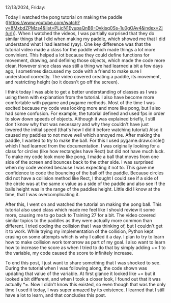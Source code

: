 12/13/2024, Friday:

Today I watched the pong tutorial on making the paddle ([https://www.youtube.com/watch?v=8MxbdZPMzs4&list=PLjcN1EyupaQnB9-Ovkisq0Ss-1u0gOAv4&index=2](url)). When I watched the videos, I was partially surprised that they do similar things that I did when making my paddle, which showed me that I did understand what I had learned (yay). One key difference was that the tutorial video made a class for the paddle which made things a lot more convinient. This helped a lot because they could define functions for movement, drawing, and defining those objects, which made the code more clear. However since class was still a thing we had learned a bit a few days ago, I sometimes discussed my code with a friend to make sure I understood correctly. The video covered creating a paddle, its movement, and restricting height (so it doesn't go off the screen).

I think today I was able to get a better understanding of classes as I was using them with explanation from the tutorial. I also have become more comfortable with pygame and pygame methods. Most of the time I was excited because my code was looking more and more like pong, but I also had some confusion. For example, the tutorial defined and used fps in order to slow down speeds of objects. Although it was explained briefly, I still don't know why that was necessary and why they couldn't have just lowered the initial speed (that's how I did it before watching tutorial) Also it caused my paddles to not move well which annoyed me. After making the paddle, I wanted to try to make the ball. For this I used pygame.draw.circle() which I had learned from the documentation. I was originally looking for a class for circles (like how rectangles have Rect) but did not have much luck. To make my code look more like pong, I made a ball that moves from one side of the screen and bounces back to the other side. I was surprised when my code worked because I was expecting it not to. This gave me confidence to code the bouncing of the ball off the paddle. Because circles did not have a collision method like Rect, I thought I could see if a side of the circle was at the same x value as a side of the paddle and also see if the balls height was in the range of the paddles height. Little did I know at the time, that I was overcomplicating it.

After this, I went on and watched the tutorial on making the pong ball. This tutorial also used class which made me feel like I should review it some more, causing me to go back to Training 27 for a bit. The video covered similar topics to the paddles as they were actually more common than different. I tried coding the collision that I was thinking of, but I couldn't get it to work. While trying my implementation of the collision, Python kept crasing on some attempts which is why I called it a day. I plan to try to learn how to make collision work tomorrow as part of my goal. I also want to learn how to increase the score as when I tried to do that by simply adding += 1 to the variable, my code caused the score to infinitely increase.

To end this post, I just want to share something that I was shocked to see. During the tutorial when I was following along, the code shown was updating that value of the variable. At first glance it looked like += but it looked a bit different, and when I took a closer look, I found out that it was actually *=. Now I didn't know this existed, so even though that was the only time I used it today, I was super amazed by its existence. I learned that I still have a lot to learn, and that concludes this post.
